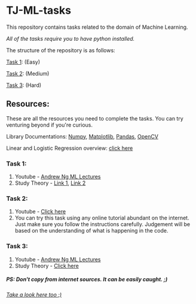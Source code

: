# TJ-ML-tasks
This repository contains tasks related to the domain of Machine Learning. 

_All of the tasks require you to have python installed._

The structure of the repository is as follows:

[Task 1](https://github.com/piyushchandra357/tj-ml-task/tree/main/Task%201): (Easy)

[Task 2](https://github.com/piyushchandra357/tj-ml-task/tree/main/Task%202): (Medium)

[Task 3](https://github.com/piyushchandra357/tj-ml-task/tree/main/Task%203): (Hard)

## Resources: 
These are all the resources you need to complete the tasks. You can try venturing beyond if you're curious.

Library Documentations: [Numpy](https://numpy.org/doc/stable/index.html), [Matplotlib](https://matplotlib.org/3.5.0/index.html), [Pandas](https://pandas.pydata.org/docs/), [OpenCV](https://docs.opencv.org/4.5.4/)

Linear and Logistic Regression overview: [click here](https://youtu.be/yIYKR4sgzI8?t=23)

### Task 1: 
1. Youtube - [Andrew Ng ML Lectures](https://youtube.com/playlist?list=PLXab6CCDYQBERGS9otN7Ar8vKomxdIK5r)
2. Study Theory - [Link 1](https://machinelearningmastery.com/linear-regression-for-machine-learning/), [Link 2](https://towardsdatascience.com/linear-regression-explained-1b36f97b7572)

### Task 2:
1. Youtube - [Click here](https://www.youtube.com/watch?v=ElX1LUA4kJc)
2. You can try this task using any online tutorial abundant on the internet. Just make sure you follow the instructions carefully. Judgement will be based on the understanding of what is happening in the code.

### Task 3:
1. Youtube - [Andrew Ng ML Lectures](https://youtube.com/playlist?list=PLXab6CCDYQBHDL1e50pHJpm_u6rtiIgi4)
2. Study Theory - [Click here](https://www.geeksforgeeks.org/understanding-logistic-regression/?ref=lbp)


##### PS: Don't copy from internet sources. It can be easily caught. ;)
###### [Take a look here too ;)](https://scholar.google.com/citations?user=mG4imMEAAAAJ&hl=en)
